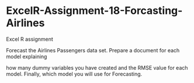 # ExcelR-Assignment-18-Forcasting-Airlines
Excel R assignment

Forecast the Airlines Passengers data set. Prepare a document for each model explaining 

how many dummy variables you have created and the RMSE value for each model. Finally, which model you will use for 
Forecasting.
